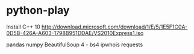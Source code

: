 # python-play

Install C++ 10
http://download.microsoft.com/download/1/E/5/1E5F1C0A-0D5B-426A-A603-1798B951DDAE/VS2010Express1.iso


pandas
numpy
BeautifulSoup 4 - bs4
ipwhois
requests
